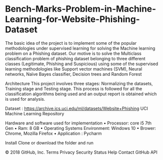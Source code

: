 # Bench-Marks-Problem-in-Machine-Learning-for-Website-Phishing-Dataset
The basic idea of the project is to implement some of the popular methodologies under supervised learning for solving the Machine learning problem on a Phishing dataset. Our motive is to solve the Multiclass classification problem of phishing dataset belonging to three different classes (Legitimate, Phishing and Suspicious) using some of the supervised learning methodologies like Support vector machines (SVM), Neural networks, Naïve Bayes classifier, Decision trees and Random Forest 

Architecture
This project involves three stages: Normalizing the datasets, Training stage and Testing stage. This process is followed for all the classification algorithms being used and an output report is obtained which is used for analysis.

Dataset : https://archive.ics.uci.edu/ml/datasets/Website+Phishing UCI Machine Learning Repository

Hardware and software used for implementation
•	Processor: core i5 7th Gen
•	Ram: 8 GB
•	Operating Systems Environment: Windows 10
•	Brower: Chrome, Mozilla Firefox
•	Application : Pycharm

Install
Clone or download the folder and run

© 2018 GitHub, Inc.
Terms
Privacy
Security
Status
Help
Contact GitHub
API
